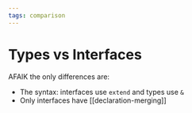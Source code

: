 ```yaml
---
tags: comparison
---
```


# Types vs Interfaces
AFAIK the only differences are:

* The syntax: interfaces use `extend` and types use `&`
* Only interfaces have [[declaration-merging]]
